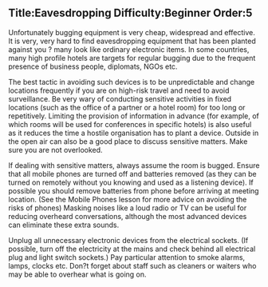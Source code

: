 Title:Eavesdropping
Difficulty:Beginner
Order:5
---
<p>Unfortunately bugging equipment is very cheap, widespread and effective. It is very, very hard to find eavesdropping equipment that has been planted against you ? many look like ordinary electronic items. In some countries, many high profile hotels are targets for regular bugging due to the frequent presence of business people, diplomats, NGOs etc.</p><p>The best tactic in avoiding such devices is to be unpredictable and change locations frequently if you are on high-risk travel and need to avoid surveillance. Be very wary of conducting sensitive activities in fixed locations (such as the office of a partner or a hotel room) for too long or repetitively. Limiting the provision of information in advance (for example, of which rooms will be used for conferences in specific hotels) is also useful as it reduces the time a hostile organisation has to plant a device. Outside in the open air can also be a good place to discuss sensitive matters. Make sure you are not overlooked.</p>If dealing with sensitive matters, always assume the room is bugged. Ensure that all mobile phones are turned off and batteries removed (as they can be turned on remotely without you knowing and used as a listening device). If possible you should remove batteries from phone before arriving at meeting location. (See the Mobile Phones lesson for more advice on avoiding the risks of phones) Masking noises like a loud radio or TV can be useful for reducing overheard conversations, although the most advanced devices can eliminate these extra sounds.</p><p>Unplug all unnecessary electronic devices from the electrical sockets. (If possible, turn off the electricity at the mains and check behind all electrical plug and light switch sockets.) Pay particular attention to smoke alarms, lamps, clocks etc. Don?t forget about staff such as cleaners or waiters who may be able to overhear what is going on.</p>